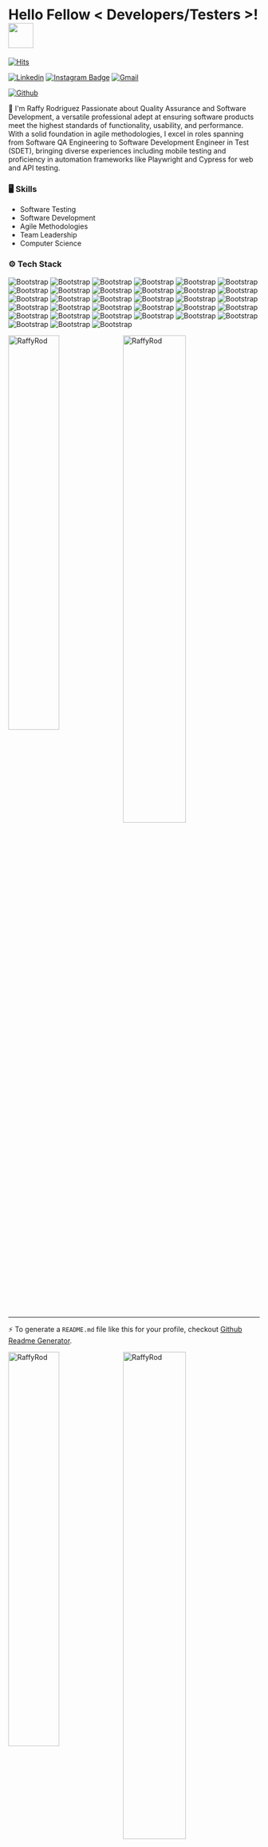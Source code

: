 <h1> Hello Fellow < Developers/Testers >! <img src = "https://raw.githubusercontent.com/MartinHeinz/MartinHeinz/master/wave.gif" width = 50px> </h1>


[![Hits](https://hits.seeyoufarm.com/api/count/incr/badge.svg?url=https%3A%2F%2Fgithub.com%2FRaffyRod%2FRaffyRod&count_bg=%2379C83D&title_bg=%23555555&icon=&icon_color=%23E7E7E7&title=Profile+Views&edge_flat=false)](https://hits.seeyoufarm.com)

[![Linkedin](https://img.shields.io/badge/-LinkedIn-blue?style=flat&logo=Linkedin&logoColor=white)](https://www.linkedin.com/in/https://www.linkedin.com/in/raffy-a-rodriguez-qa-engineer//)
[![Instagram Badge](https://img.shields.io/badge/-Instagram-purple?logo=instagram&logoColor=white&link=https://instagram.com/@im.anyelo_rod/)](https://www.instagram.com/@im.anyelo_rod)
[![Gmail](https://img.shields.io/badge/-Gmail-c14438?style=flat&logo=Gmail&logoColor=white)](mailto:elraffy3@gmail.com)

[![Github](https://img.shields.io/github/followers/RaffyRod?label=Follow&style=social)](https://github.com/RaffyRod)

🚀 I'm Raffy Rodriguez Passionate about Quality Assurance and Software Development, a versatile professional adept at ensuring software products meet the highest standards of functionality, usability, and performance. With a solid foundation in agile methodologies, I excel in roles spanning from Software QA Engineering to Software Development Engineer in Test (SDET), bringing diverse experiences including mobile testing and proficiency in automation frameworks like Playwright and Cypress for web and API testing.


### 🖥 Skills

- Software Testing
- Software Development
- Agile Methodologies
- Team Leadership
- Computer Science
### ⚙️ Tech Stack

![Bootstrap](https://img.shields.io/badge/-JavaScript-05122A?style=flat&logo=JavaScript&color=353535) ![Bootstrap](https://img.shields.io/badge/-TypeScript-05122A?style=flat&logo=TypeScript&color=353535) ![Bootstrap](https://img.shields.io/badge/-HTML-05122A?style=flat&logo=HTML&color=353535) ![Bootstrap](https://img.shields.io/badge/-CSS-05122A?style=flat&logo=CSS&color=353535) ![Bootstrap](https://img.shields.io/badge/-Bootstrap-05122A?style=flat&logo=Bootstrap&color=353535) ![Bootstrap](https://img.shields.io/badge/-Angular-05122A?style=flat&logo=Angular&color=353535) ![Bootstrap](https://img.shields.io/badge/-JSON-05122A?style=flat&logo=JSON&color=353535) ![Bootstrap](https://img.shields.io/badge/-SQL-05122A?style=flat&logo=SQL&color=353535) ![Bootstrap](https://img.shields.io/badge/-MongoDB-05122A?style=flat&logo=MongoDB&color=353535) ![Bootstrap](https://img.shields.io/badge/-MySQL-05122A?style=flat&logo=MySQL&color=353535) ![Bootstrap](https://img.shields.io/badge/-PostgreSQL-05122A?style=flat&logo=PostgreSQL&color=353535) ![Bootstrap](https://img.shields.io/badge/-Firebase-05122A?style=flat&logo=Firebase&color=353535) ![Bootstrap](https://img.shields.io/badge/-Cypress-05122A?style=flat&logo=Cypress&color=353535) ![Bootstrap](https://img.shields.io/badge/-Playwright-05122A?style=flat&logo=Playwright&color=353535) ![Bootstrap](https://img.shields.io/badge/-WebDriver.io-05122A?style=flat&logo=WebDriver.io&color=353535) ![Bootstrap](https://img.shields.io/badge/-TestCafe-05122A?style=flat&logo=TestCafe&color=353535) ![Bootstrap](https://img.shields.io/badge/-Appium-05122A?style=flat&logo=Appium&color=353535) ![Bootstrap](https://img.shields.io/badge/-K6-05122A?style=flat&logo=K6&color=353535) ![Bootstrap](https://img.shields.io/badge/-Artillery.IO-05122A?style=flat&logo=Artillery.IO&color=353535) ![Bootstrap](https://img.shields.io/badge/-Postman-05122A?style=flat&logo=Postman&color=353535) ![Bootstrap](https://img.shields.io/badge/-Insomnia-05122A?style=flat&logo=Insomnia&color=353535) ![Bootstrap](https://img.shields.io/badge/-Newman-05122A?style=flat&logo=Newman&color=353535) ![Bootstrap](https://img.shields.io/badge/-Swagger-05122A?style=flat&logo=Swagger&color=353535) ![Bootstrap](https://img.shields.io/badge/-Git-05122A?style=flat&logo=Git&color=353535) ![Bootstrap](https://img.shields.io/badge/-GitHub-05122A?style=flat&logo=GitHub&color=353535) ![Bootstrap](https://img.shields.io/badge/-GitLab-05122A?style=flat&logo=GitLab&color=353535) ![Bootstrap](https://img.shields.io/badge/-CircleCI-05122A?style=flat&logo=CircleCI&color=353535) ![Bootstrap](https://img.shields.io/badge/-GitHub%20Pages-05122A?style=flat&logo=GitHub-Pages&color=353535) ![Bootstrap](https://img.shields.io/badge/-Jenkins-05122A?style=flat&logo=Jenkins&color=353535) ![Bootstrap](https://img.shields.io/badge/-VS%20Code-05122A?style=flat&logo=VS-Code&color=353535) ![Bootstrap](https://img.shields.io/badge/-Windows%20OS-05122A?style=flat&logo=Windows-OS&color=353535) ![Bootstrap](https://img.shields.io/badge/-MacOS-05122A?style=flat&logo=MacOS&color=353535) ![Bootstrap](https://img.shields.io/badge/-Linux-05122A?style=flat&logo=Linux&color=353535)

<div>
  <img width="45%" align="left" src="https://github-readme-stats.vercel.app/api/top-langs?username=RaffyRod&show_icons=true&locale=en&layout=compact" alt="RaffyRod" />
  <img width="50%"  src="https://github-readme-streak-stats.herokuapp.com/?user=RaffyRod&" alt="RaffyRod" />
</div>


---
:zap: To generate a `README.md` file like this for your profile, checkout [Github Readme Generator](https://hejazizo-github-profile-readme-srcstreamlit-app-i6skm7.streamlit.app/).


<div>
  <img width="45%" align="left" src="https://github-readme-stats.vercel.app/api/top-langs?username=RaffyRod&show_icons=true&locale=en&layout=compact" alt="RaffyRod" />
  <img width="50%"  src="https://github-readme-streak-stats.herokuapp.com/?user=RaffyRod&" alt="RaffyRod" />
</div>


---
:zap: To generate a `README.md` file like this for your profile, checkout [Github Readme Generator](https://hejazizo-github-profile-readme-srcstreamlit-app-i6skm7.streamlit.app/).


